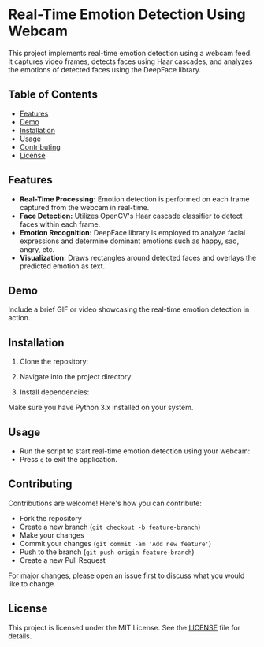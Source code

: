 # Real-Time Emotion Detection Using Webcam

This project implements real-time emotion detection using a webcam feed. It captures video frames, detects faces using Haar cascades, and analyzes the emotions of detected faces using the DeepFace library.

## Table of Contents
- [Features](#features)
- [Demo](#demo)
- [Installation](#installation)
- [Usage](#usage)
- [Contributing](#contributing)
- [License](#license)

## Features
- **Real-Time Processing:** Emotion detection is performed on each frame captured from the webcam in real-time.
- **Face Detection:** Utilizes OpenCV's Haar cascade classifier to detect faces within each frame.
- **Emotion Recognition:** DeepFace library is employed to analyze facial expressions and determine dominant emotions such as happy, sad, angry, etc.
- **Visualization:** Draws rectangles around detected faces and overlays the predicted emotion as text.

## Demo
Include a brief GIF or video showcasing the real-time emotion detection in action.

## Installation
1. Clone the repository:

2. Navigate into the project directory:

3. Install dependencies:

Make sure you have Python 3.x installed on your system.

## Usage
- Run the script to start real-time emotion detection using your webcam:
- Press `q` to exit the application.

## Contributing
Contributions are welcome! Here's how you can contribute:
- Fork the repository
- Create a new branch (`git checkout -b feature-branch`)
- Make your changes
- Commit your changes (`git commit -am 'Add new feature'`)
- Push to the branch (`git push origin feature-branch`)
- Create a new Pull Request

For major changes, please open an issue first to discuss what you would like to change.

## License
This project is licensed under the MIT License. See the [LICENSE](LICENSE) file for details.
